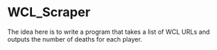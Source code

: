 # WCL_Scraper

The idea here is to write a program that takes a list of WCL URLs and outputs the number of deaths for each player.
